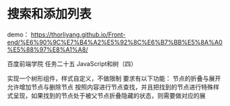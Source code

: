 # 搜索和添加列表

demo：  https://thorliyang.github.io/Front-end/%E6%90%9C%E7%B4%A2%E5%92%8C%E6%B7%BB%E5%8A%A0%E5%88%97%E8%A1%A8/

百度前端学院 任务二十五 JavaScript和树（四）

实现一个树形组件，样式自定义，不做限制
要求有以下功能：
节点的折叠与展开
允许增加节点与删除节点
按照内容进行节点查找，并且把找到的节点进行特殊样式呈现，如果找到的节点处于被父节点折叠隐藏的状态，则需要做对应的展
